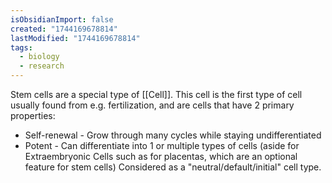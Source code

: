 ```yaml
---
isObsidianImport: false
created: "1744169678814"
lastModified: "1744169678814"
tags:
  - biology
  - research
---
```

Stem cells are a special type of [[Cell]]. This cell is the first type of cell usually found from e.g. fertilization, and are cells that have 2 primary properties:
- Self-renewal - Grow through many cycles while staying undifferentiated
- Potent - Can differentiate into 1 or multiple types of cells (aside for Extraembryonic Cells such as for placentas, which are an optional feature for stem cells)
Considered as a "neutral/default/initial" cell type. 